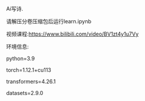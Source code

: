 Ai写诗.

请解压分卷压缩包后运行learn.ipynb

视频课程:https://www.bilibili.com/video/BV1zt4y1u7Vy

环境信息:

python=3.9

torch=1.12.1+cu113

transformers=4.26.1

datasets=2.9.0
